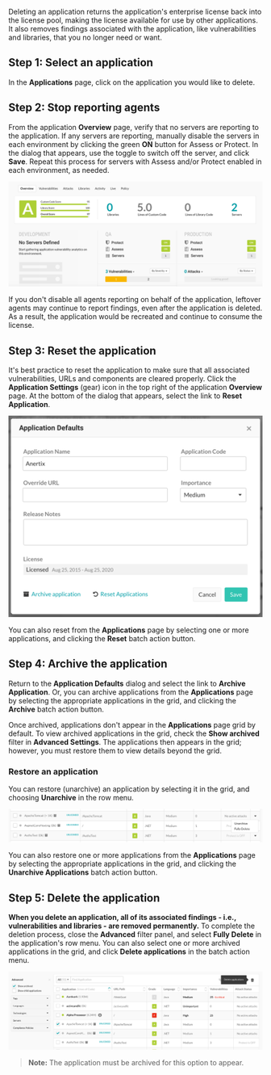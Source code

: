 <!--
title: "Deleting An Application"
description: "Instructions on how to delete an application"
tags: "user manage ui application delete"
-->


Deleting an application returns the application's enterprise license back into the license pool, making the license available for use by other applications. It also removes findings associated with the application, like vulnerabilities and libraries, that you no longer need or want.

## Step 1: Select an application

In the **Applications** page, click on the application you would like to delete. 

## Step 2: Stop reporting agents

From the application **Overview** page, verify that no servers are reporting to the application. If any servers are reporting, manually disable the servers in each environment by clicking the green **ON** button for Assess or Protect. In the dialog that appears, use the toggle to switch off the server, and click **Save**. Repeat this process for servers with Assess and/or Protect enabled in each environment, as needed. 

<a href="assets/images/App-overview-enabled-servers.png" rel="lightbox" title="Disable servers in the application's Overview page"><img class="thumbnail" src="assets/images/App-overview-enabled-servers.png"/></a>

If you don't disable all agents reporting on behalf of the application, leftover agents may continue to report findings, even after the application is deleted. As a result, the application would be recreated and continue to consume the license. 

## Step 3: Reset the application

It's best practice to reset the application to make sure that all associated vulnerabilities, URLs and components are cleared properly. Click the **Application Settings** (gear) icon in the top right of the application **Overview** page. At the bottom of the dialog that appears, select the link to **Reset Application**.

<a href="assets/images/Application-defaults-dialog.png" rel="lightbox" title="Reset an application in the Application Defaults dialog"><img class="thumbnail" src="assets/images/Application-defaults-dialog.png"/></a>

You can also reset from the **Applications** page by selecting one or more applications, and clicking the **Reset** batch action button.

## Step 4: Archive the application

Return to the **Application Defaults** dialog and select the link to **Archive Application**. Or, you can archive applications from the **Applications** page by selecting the appropriate applications in the grid, and clicking the **Archive** batch action button.

Once archived, applications don't appear in the **Applications** page grid by default. To view archived applications in the grid, check the **Show archived** filter in **Advanced Settings**. The applications then appears in the grid; however, you must restore them to view details beyond the grid. 

### Restore an application

You can restore (unarchive) an application by selecting it in the grid, and choosing **Unarchive** in the row menu.

<a href="assets/images/Unarchive-app-row-menu.png" rel="lightbox" title="Use the row menu to manage an archived application"><img class="thumbnail" src="assets/images/Unarchive-app-row-menu.png"/></a>

You can also restore one or more applications from the **Applications** page by selecting the appropriate applications in the grid, and clicking the **Unarchive Applications** batch action button.

## Step 5: Delete the application

**When you delete an application, all of its associated findings - i.e., vulnerabilities and libraries - are removed permanently.** To complete the deletion process, close the **Advanced** filter panel, and select **Fully Delete** in the application's row menu. You can also select one or more archived applications in the grid, and click **Delete applications** in the batch action menu.

<a href="assets/images/Delete-applications-batch-action.png" rel="lightbox" title="Delete applications in the batch action menu"><img class="thumbnail" src="assets/images/Delete-applications-batch-action.png"/></a>


>**Note:** The application must be archived for this option to appear.  

